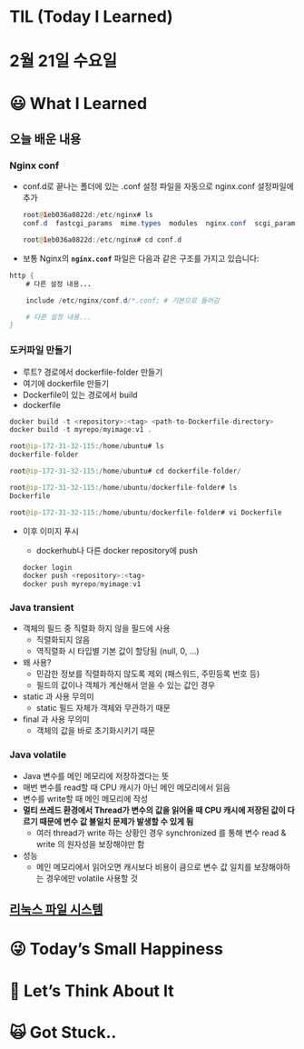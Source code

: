 # TIL (Today I Learned)

# 2월 21일 수요일

# 😃 What I Learned

## 오늘 배운 내용

### Nginx conf

- conf.d로 끝나는 폴더에 있는 .conf 설정 파일을 자동으로 nginx.conf 설정파일에 추가
    
    ```java
    root@1eb036a0822d:/etc/nginx# ls
    conf.d  fastcgi_params  mime.types  modules  nginx.conf  scgi_params  uwsgi_params
    
    root@1eb036a0822d:/etc/nginx# cd conf.d
    ```
    
- 보통 Nginx의 **`nginx.conf`** 파일은 다음과 같은 구조를 가지고 있습니다:

```java
http {
    # 다른 설정 내용...

    include /etc/nginx/conf.d/*.conf; # 기본으로 들어감

    # 다른 설정 내용...
}
```

### 도커파일 만들기

- 루트? 경로에서 dockerfile-folder 만들기
- 여기에 dockerfile 만들기
- Dockerfile이 있는 경로에서 build
- dockerfile

```java
docker build -t <repository>:<tag> <path-to-Dockerfile-directory>
docker build -t myrepo/myimage:v1 .
```

```java
root@ip-172-31-32-115:/home/ubuntu# ls
dockerfile-folder

root@ip-172-31-32-115:/home/ubuntu# cd dockerfile-folder/

root@ip-172-31-32-115:/home/ubuntu/dockerfile-folder# ls
Dockerfile

root@ip-172-31-32-115:/home/ubuntu/dockerfile-folder# vi Dockerfile
```

- 이후 이미지 푸시
    - dockerhub나 다른 docker repository에 push
    
    ```java
    docker login
    docker push <repository>:<tag>
    docker push myrepo/myimage:v1
    ```
    

### Java transient

- 객체의 필드 중 직렬화 하지 않을 필드에 사용
    - 직렬화되지 않음
    - 역직렬화 시 타입별 기본 값이 할당됨 (null, 0, …)
- 왜 사용?
    - 민감한 정보를 직렬화하지 않도록 제외 (패스워드, 주민등록 번호 등)
    - 필드의 값이나 객체가 계산해서 얻을 수 있는 값인 경우
- static 과 사용 무의미
    - static 필드 자체가 객체와 무관하기 때문
- final 과 사용 무의미
    - 객체의 값을 바로 초기화시키기 때문

### Java volatile

- Java 변수를 메인 메모리에 저장하겠다는 뜻
- 매번 변수를 read할 때 CPU 캐시가 아닌 메인 메모리에서 읽음
- 변수를 write할 때 메인 메모리에 작성
- **멀티 쓰레드 환경에서 Thread가 변수의 값을 읽어올 때 CPU 캐시에 저장된 값이 다르기 때문에 변수 값 불일치 문제가 발생할 수 있게 됨**
    - 여러 thread가 write 하는 상황인 경우 synchronized 를 통해 변수 read & write 의 원자성을 보장해야만 함
- 성능
    - 메인 메모리에서 읽어오면 캐시보다 비용이 큼으로 변수 값 일치를 보장해야하는 경우에만 volatile 사용할 것

## [리눅스 파일 시스템](https://www.notion.so/2583810799d94c0c97da67289a47a9a1?pvs=21)

# 😜 Today’s Small Happiness

# 🧐 Let’s Think About It

# 🙀 Got Stuck..
